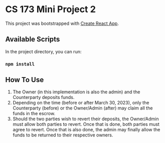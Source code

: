# CS 173 Mini Project 2

This project was bootstrapped with [Create React App](https://github.com/facebook/create-react-app).

## Available Scripts

In the project directory, you can run:

### `npm install`

## How To Use

1. The Owner (in this implementation is also the admin) and the Counterparty deposits funds.
2. Depending on the time (before or after March 30, 2023), only the Counterparty (before) or the Owner/Admin (after) may claim all the funds in the escrow.
3. Should the two parties wish to revert their deposits, the Owner/Admin must allow both parties to revert. Once that is done, both parties must agree to revert. Once that is also done, the admin may finally allow the funds to be returned to their respective owners.
